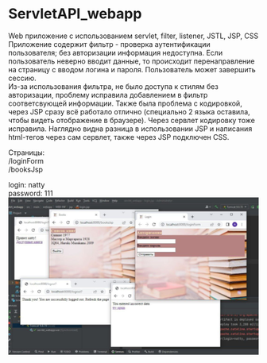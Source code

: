 # ServletAPI_webapp

Web приложение с использованием servlet, filter, listener, JSTL, JSP, CSS
Приложение содержит фильтр - проверка аутентификации пользователя; без авторизации информация недоступна. 
Если пользователь неверно вводит данные, то происходит перенаправление на страницу с вводом логина и пароля.
Пользователь может завершить сессию.
<br>
Из-за использования фильтра, не было доступа к стилям без авторизации, проблему исправила добавлением в фильтр соответсвующей информации.
Также была проблема с кодировкой, через JSP сразу всё работало отлично (специально 2 языка оставила, чтобы видеть отображение в браузере).
Через сервлет кодировку тоже исправила.
Наглядно видна разница в использовании JSP и написания html-тегов через сам сервлет, также через JSP подключен CSS.  

Страницы:
<br>
/loginForm <br>
/booksJsp <br>

login: natty <br>
password: 111
![screenshot](https://github.com/nattydivi/servletAPI_webapp/blob/master/src/main/webapp/images/show.png)
